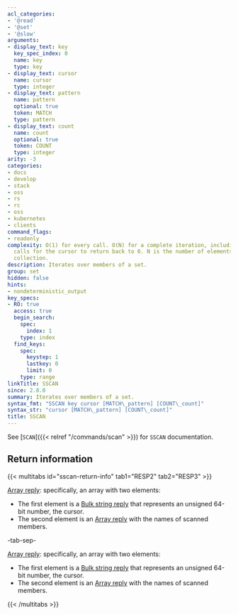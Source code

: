 ```yaml
---
acl_categories:
- '@read'
- '@set'
- '@slow'
arguments:
- display_text: key
  key_spec_index: 0
  name: key
  type: key
- display_text: cursor
  name: cursor
  type: integer
- display_text: pattern
  name: pattern
  optional: true
  token: MATCH
  type: pattern
- display_text: count
  name: count
  optional: true
  token: COUNT
  type: integer
arity: -3
categories:
- docs
- develop
- stack
- oss
- rs
- rc
- oss
- kubernetes
- clients
command_flags:
- readonly
complexity: O(1) for every call. O(N) for a complete iteration, including enough command
  calls for the cursor to return back to 0. N is the number of elements inside the
  collection.
description: Iterates over members of a set.
group: set
hidden: false
hints:
- nondeterministic_output
key_specs:
- RO: true
  access: true
  begin_search:
    spec:
      index: 1
    type: index
  find_keys:
    spec:
      keystep: 1
      lastkey: 0
      limit: 0
    type: range
linkTitle: SSCAN
since: 2.8.0
summary: Iterates over members of a set.
syntax_fmt: "SSCAN key cursor [MATCH\_pattern] [COUNT\_count]"
syntax_str: "cursor [MATCH\_pattern] [COUNT\_count]"
title: SSCAN
---
```

See [`SCAN`]({{< relref "/commands/scan" >}}) for `SSCAN` documentation.

## Return information

{{< multitabs id="sscan-return-info" 
    tab1="RESP2" 
    tab2="RESP3" >}}

[Array reply](../../develop/reference/protocol-spec#arrays): specifically, an array with two elements:
* The first element is a [Bulk string reply](../../develop/reference/protocol-spec#bulk-strings) that represents an unsigned 64-bit number, the cursor.
* The second element is an [Array reply](../../develop/reference/protocol-spec#arrays) with the names of scanned members.

-tab-sep-

[Array reply](../../develop/reference/protocol-spec#arrays): specifically, an array with two elements:
* The first element is a [Bulk string reply](../../develop/reference/protocol-spec#bulk-strings) that represents an unsigned 64-bit number, the cursor.
* The second element is an [Array reply](../../develop/reference/protocol-spec#arrays) with the names of scanned members.

{{< /multitabs >}}
